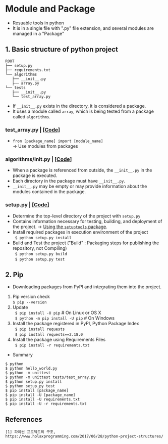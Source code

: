 # Module and Package
- Resuable tools in python
- It is in a single file with ".py" file extension, and several modules are managed in a "Package"

## 1. Basic structure of python project
```
ROOT
├── setup.py
├── requirements.txt
└── algorithms
   ├── __init__.py
   ├── array.py
└── tests   
   ├── __init__.py
   └── test_array.py
```
- If ```__init__.py``` exists in the directory, it is considered a package.
- It uses a module called ```array```, which is being tested from a package called ```algorithms```.

### test_array.py | [[Code]]()
- ```from [package_name] import [module_name]```  
-> Use modules from packages


### algorithms/__init__.py | [[Code]]()
- When a package is referenced from outside, the ```__init__.py``` in the package is executed.
- Each directory in the package must have ```__init__.py```. 
- ```__init__.py``` may be empty or may provide information about the modules contained in the package.

### setup.py | [[Code]]()
- Determine the top-level directory of the project with ```setup.py```
- Contains information necessary for testing, building, and deployment of the project.
-> [Using the ```setuptools``` package](https://packaging.python.org/tutorials/packaging-projects/#setup-args).
- Install required packages in execution environment of the project  
``` $ python setup.py install```
- Build and Test the project ("Build" : Packaging steps for publishing the repository, not Compiling)  
``` $ python setup.py build```  
``` $ python setup.py test```

## 2. Pip
- Downloading packages from PyPI and integrating them into the project.  
1. Pip version check  
``` $ pip --version ```  
2. Update  
``` $ pip install -U pip``` # On Linux or OS X  
``` $ python -m pip install -U pip```  # On Windows  
3. Install the package registered in PyPI, Python Package Index  
``` $ pip install requests```  
``` $ pip install requests==2.18.0```  
4. Install the package using Requirements Files  
``` $ pip install -r requirements.txt```  
- Summary  
```
$ python
$ python hello_world.py
$ python -m unittest
$ python -m unittest tests/test_array.py
$ python setup.py install
$ python setup.py test
$ pip install [package_name]
$ pip install -U [package_name]
$ pip install -U requirements.txt
$ pip install -U -r requirements.txt
```

## References
```
[1] 파이썬 프로젝트의 구조, https://www.holaxprogramming.com/2017/06/28/python-project-structures/
```
